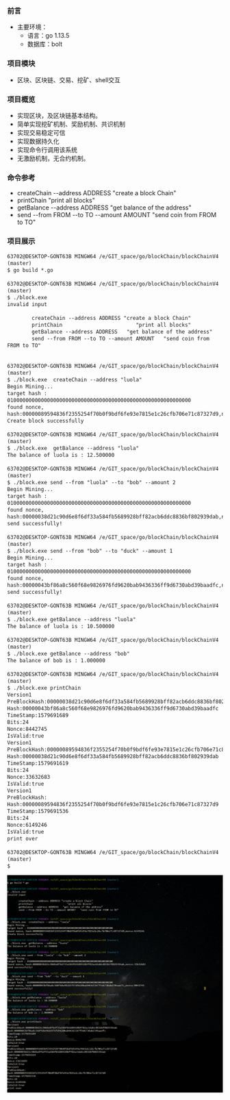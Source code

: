 ### 前言

- 主要环境：
    - 语言：go 1.13.5  
    - 数据库：bolt
    
### 项目模块
   - 区块、区块链、交易、挖矿、shell交互

### 项目概览 
   - 实现区块，及区块链基本结构。
   - 简单实现挖矿机制、奖励机制、共识机制
   - 实现交易稳定可信
   - 实现数据持久化
   - 实现命令行调用该系统
   - 无激励机制，无合约机制。

### 命令参考
- createChain --address ADDRESS "create a block Chain"
- printChain			  "print all blocks"
- getBalance --address ADDRESS   "get balance of the address"
- send --from FROM --to TO --amount AMOUNT   "send coin from FROM to TO"

### 项目展示

```shell script
63702@DESKTOP-GONT63B MINGW64 /e/GIT_space/go/blockChain/blockChainV4 (master)
$ go build *.go

63702@DESKTOP-GONT63B MINGW64 /e/GIT_space/go/blockChain/blockChainV4 (master)
$ ./block.exe
invalid input

        createChain --address ADDRESS "create a block Chain"
        printChain                        "print all blocks"
        getBalance --address ADDRESS   "get balance of the address"
        send --from FROM --to TO --amount AMOUNT   "send coin from FROM to TO"


63702@DESKTOP-GONT63B MINGW64 /e/GIT_space/go/blockChain/blockChainV4 (master)
$ ./block.exe  createChain --address "luola"
Begin Mining...
target hash : 010000000000000000000000000000000000000000000000000000000000
found nonce, hash:00000089594836f2355254f70b0f9bdf6fe93e7815e1c26cfb706e71c87327d9,nonce:6149246
Create block successfully

63702@DESKTOP-GONT63B MINGW64 /e/GIT_space/go/blockChain/blockChainV4 (master)
$ ./block.exe  getBalance --address "luola"
The balance of luola is : 12.500000

63702@DESKTOP-GONT63B MINGW64 /e/GIT_space/go/blockChain/blockChainV4 (master)
$ ./block.exe send --from "luola" --to "bob" --amount 2
Begin Mining...
target hash : 010000000000000000000000000000000000000000000000000000000000
found nonce, hash:00000038d21c90d6e8f6df33a584fb5689928bff82acb6ddc8836bf802939dab,nonce:33632683
send successfully!

63702@DESKTOP-GONT63B MINGW64 /e/GIT_space/go/blockChain/blockChainV4 (master)
$ ./block.exe send --from "bob" --to "duck" --amount 1
Begin Mining...
target hash : 010000000000000000000000000000000000000000000000000000000000
found nonce, hash:00000043bf86a8c560f68e9826976fd9620bab9436336ff9d6730abd39baadfc,nonce:8442745
send successfully!

63702@DESKTOP-GONT63B MINGW64 /e/GIT_space/go/blockChain/blockChainV4 (master)
$ ./block.exe getBalance --address "luola"
The balance of luola is : 10.500000

63702@DESKTOP-GONT63B MINGW64 /e/GIT_space/go/blockChain/blockChainV4 (master)
$ ./block.exe getBalance --address "bob"
The balance of bob is : 1.000000

63702@DESKTOP-GONT63B MINGW64 /e/GIT_space/go/blockChain/blockChainV4 (master)
$ ./block.exe printChain
Version1
PreBlockHash:00000038d21c90d6e8f6df33a584fb5689928bff82acb6ddc8836bf802939dab
Hash:00000043bf86a8c560f68e9826976fd9620bab9436336ff9d6730abd39baadfc
TimeStamp:1579691689
Bits:24
Nonce:8442745
IsValid:true
Version1
PreBlockHash:00000089594836f2355254f70b0f9bdf6fe93e7815e1c26cfb706e71c87327d9
Hash:00000038d21c90d6e8f6df33a584fb5689928bff82acb6ddc8836bf802939dab
TimeStamp:1579691619
Bits:24
Nonce:33632683
IsValid:true
Version1
PreBlockHash:
Hash:00000089594836f2355254f70b0f9bdf6fe93e7815e1c26cfb706e71c87327d9
TimeStamp:1579691536
Bits:24
Nonce:6149246
IsValid:true
print over

63702@DESKTOP-GONT63B MINGW64 /e/GIT_space/go/blockChain/blockChainV4 (master)
$
```
![image](https://github.com/luola63702168/blockChain/blob/master/obj_images/index.png)
